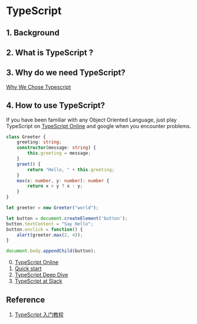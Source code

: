 # TypeScript

## 1. Background  


## 2. What is TypeScript ?



## 3. Why do we need TypeScript?

[Why We Chose Typescript](https://redditblog.com/2017/06/30/why-we-chose-typescript/)

## 4. How to use TypeScript?

If you have been familiar with any Object Oriented Language, just play TypeScript on [TypeScript Online](https://www.typescriptlang.org/play/) and google when you encounter problems.

``` TypeScript
class Greeter {
    greeting: string;
    constructor(message: string) {
        this.greeting = message;
    }
    greet() {
        return "Hello, " + this.greeting;
    }
    max(x: number, y: number): number {
        return x > y ? x : y;
    }
}

let greeter = new Greeter("world");

let button = document.createElement('button');
button.textContent = "Say Hello";
button.onclick = function() {
    alert(greeter.max(2, 4));
}

document.body.appendChild(button);
```

0. [TypeScript Online](https://www.typescriptlang.org/play/)
1. [Quick start](https://www.typescriptlang.org/docs/tutorial.html)
2. [TypeScript Deep Dive](https://basarat.gitbooks.io/typescript/)
3. [TypeScript at Slack](https://slack.engineering/typescript-at-slack-a81307fa288d)



## Reference

1. [TypeScript 入门教程](https://ts.xcatliu.com/)